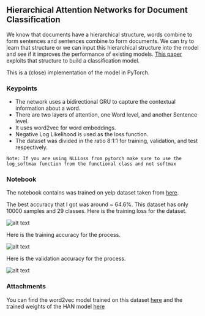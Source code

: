 
##  Hierarchical Attention Networks for Document Classification

We know that documents have a hierarchical structure, words combine to form sentences and sentences combine to form documents. We can try to learn that structure or we can input this hierarchical structure into the model and see if it improves the performance of existing models. [This paper](https://www.cs.cmu.edu/~diyiy/docs/naacl16.pdf) exploits that structure to build a classification model. 

This is a (close) implementation of the model in PyTorch. 

### Keypoints
- The network uses a bidirectional GRU to capture the contextual information about a word.
- There are two layers of attention, one Word level, and another Sentence level.
- It uses word2vec for word embeddings.
- Negative Log Likelihood is used as the loss function.
- The dataset was divided in the ratio 8:1:1 for training, validation, and test respectively.

`Note: If you are using NLLLoss from pytorch make sure to use the log_softmax function from the functional class and not softmax`

### Notebook

The notebook contains was trained on yelp dataset taken from [here](https://github.com/justmarkham/DAT7/blob/master/data/yelp.csv). 

The best accuracy that I got was around ~ 64.6%. This dataset has only 10000 samples and 29 classes. Here is the training loss for the dataset. 

![alt text](loss.png )

Here is the training accuracy for the process.  

![alt text](train_acc.png)

Here is the validation accuracy for the process.

![alt text](val_acc.png)

### Attachments
 You can find the word2vec model trained on this dataset [here](dictonary_yelp) and the trained weights of the HAN model [here](sent_attn_model_yelp.pth) 
